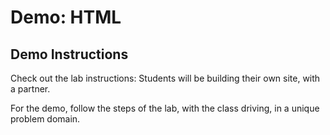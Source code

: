 # Demo: HTML

## Demo Instructions

Check out the lab instructions: Students will be building their own site, with a partner. 

For the demo, follow the steps of the lab, with the class driving, in a unique problem domain. 
